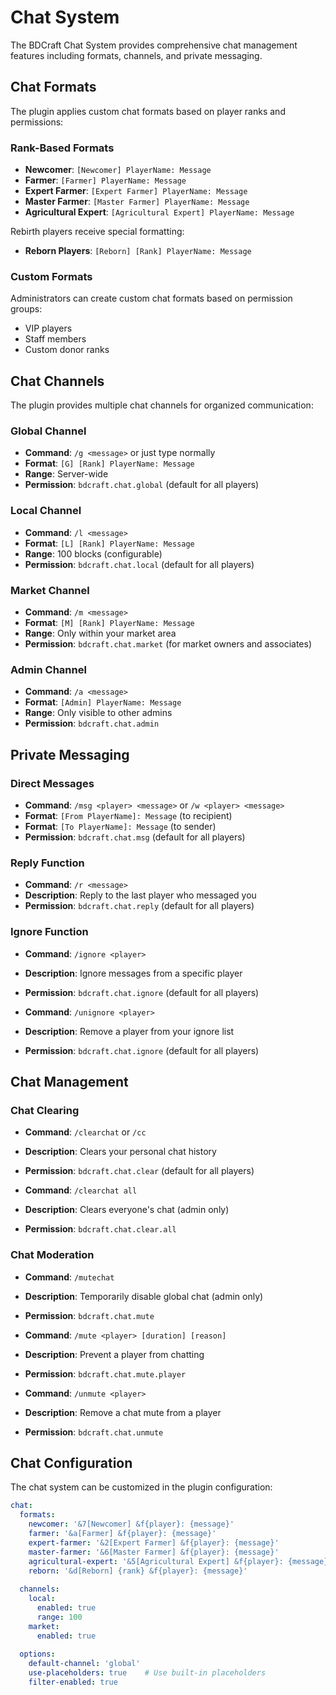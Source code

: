 # Chat System

The BDCraft Chat System provides comprehensive chat management features including formats, channels, and private messaging.

## Chat Formats

The plugin applies custom chat formats based on player ranks and permissions:

### Rank-Based Formats

- **Newcomer**: `[Newcomer] PlayerName: Message`
- **Farmer**: `[Farmer] PlayerName: Message`
- **Expert Farmer**: `[Expert Farmer] PlayerName: Message`
- **Master Farmer**: `[Master Farmer] PlayerName: Message`
- **Agricultural Expert**: `[Agricultural Expert] PlayerName: Message`

Rebirth players receive special formatting:
- **Reborn Players**: `[Reborn] [Rank] PlayerName: Message`

### Custom Formats

Administrators can create custom chat formats based on permission groups:
- VIP players
- Staff members
- Custom donor ranks

## Chat Channels

The plugin provides multiple chat channels for organized communication:

### Global Channel

- **Command**: `/g <message>` or just type normally
- **Format**: `[G] [Rank] PlayerName: Message`
- **Range**: Server-wide
- **Permission**: `bdcraft.chat.global` (default for all players)

### Local Channel

- **Command**: `/l <message>`
- **Format**: `[L] [Rank] PlayerName: Message`
- **Range**: 100 blocks (configurable)
- **Permission**: `bdcraft.chat.local` (default for all players)

### Market Channel

- **Command**: `/m <message>`
- **Format**: `[M] [Rank] PlayerName: Message`
- **Range**: Only within your market area
- **Permission**: `bdcraft.chat.market` (for market owners and associates)

### Admin Channel

- **Command**: `/a <message>`
- **Format**: `[Admin] PlayerName: Message`
- **Range**: Only visible to other admins
- **Permission**: `bdcraft.chat.admin`

## Private Messaging

### Direct Messages

- **Command**: `/msg <player> <message>` or `/w <player> <message>`
- **Format**: `[From PlayerName]: Message` (to recipient)
- **Format**: `[To PlayerName]: Message` (to sender)
- **Permission**: `bdcraft.chat.msg` (default for all players)

### Reply Function

- **Command**: `/r <message>`
- **Description**: Reply to the last player who messaged you
- **Permission**: `bdcraft.chat.reply` (default for all players)

### Ignore Function

- **Command**: `/ignore <player>`
- **Description**: Ignore messages from a specific player
- **Permission**: `bdcraft.chat.ignore` (default for all players)

- **Command**: `/unignore <player>`
- **Description**: Remove a player from your ignore list
- **Permission**: `bdcraft.chat.ignore` (default for all players)

## Chat Management

### Chat Clearing

- **Command**: `/clearchat` or `/cc`
- **Description**: Clears your personal chat history
- **Permission**: `bdcraft.chat.clear` (default for all players)

- **Command**: `/clearchat all`
- **Description**: Clears everyone's chat (admin only)
- **Permission**: `bdcraft.chat.clear.all`

### Chat Moderation

- **Command**: `/mutechat`
- **Description**: Temporarily disable global chat (admin only)
- **Permission**: `bdcraft.chat.mute`

- **Command**: `/mute <player> [duration] [reason]`
- **Description**: Prevent a player from chatting
- **Permission**: `bdcraft.chat.mute.player`

- **Command**: `/unmute <player>`
- **Description**: Remove a chat mute from a player
- **Permission**: `bdcraft.chat.unmute`

## Chat Configuration

The chat system can be customized in the plugin configuration:

```yaml
chat:
  formats:
    newcomer: '&7[Newcomer] &f{player}: {message}'
    farmer: '&a[Farmer] &f{player}: {message}'
    expert-farmer: '&2[Expert Farmer] &f{player}: {message}'
    master-farmer: '&6[Master Farmer] &f{player}: {message}'
    agricultural-expert: '&5[Agricultural Expert] &f{player}: {message}'
    reborn: '&d[Reborn] {rank} &f{player}: {message}'
  
  channels:
    local:
      enabled: true
      range: 100
    market:
      enabled: true
    
  options:
    default-channel: 'global'
    use-placeholders: true    # Use built-in placeholders
    filter-enabled: true
```